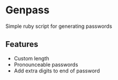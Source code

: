 # Genpass

Simple ruby script for generating passwords

## Features

* Custom length
* Pronounceable passwords
* Add extra digits to end of password
